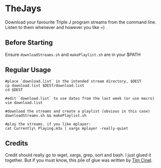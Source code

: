 # TheJays #

Download your favourite Triple J program streams from the command line. 
Listen to them whenever and however you like =)


## Before Starting ##
Ensure `downloadStreams.sh` and `makePlaylist.sh` are in your $PATH

## Regular Usage ##

    #place `download.list` in the intended stream directory, $DEST
    cp download.list $DEST/download.list
    cd $DEST

    #edit `download.list` to use dates from the last week (or use macro)
    vim download.list
    
    #download the streams and create a playlist (obvious in this case)
    downloadStreams.sh && makePlaylist.sh

    #play the streams. if you like mplayer:
    cat Currently\ Playing.m3u | xargs mplayer -really-quiet

## Credits ##

Credit should really go to wget, xargs, grep, sort and bash.
I just glued it together. But if you must know, this 
pile of glue was written by [Tim Cinel](https://www.timcinel.com).
